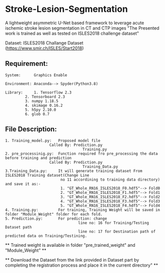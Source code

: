 # Stroke-Lesion-Segmentation
A lightweight asymmetric U-Net based framework to leverage acute ischemic stroke lesion segmentation in CT and CTP images
"The Presented work is trained as well as tested on ISLES2018 challenge dataset"

Dataset:
     ISLES2018 Challange Dataset (https://www.smir.ch/ISLES/Start2018)

## Requirement:
	System:      Graphics Enable
  
	Environment: Anaconda--> Spyder(Python3.8)
  
	Library:     1. Tensorflow 2.3
		     2. Tensorboard 2.3
		     3. numpy 1.18.5
		     4. skimage 0.16.2
		     5. h5py 2.10.0
		     6. glob 0.7

## File Description:
	1. Training_model.py:   Proposed model file
		     	        Called By: Prediction.py
                                	   Training.py                             
	2. pre_processinig.py:  Function required fro pre_processing the data before training and prediction
		      	        Called By: Prediction.py
	                                   Training_Data.py
    3.Training_Data.py:     It will generate training dataset From ISLES2018 Training dataset(Change Line
			                 no 11 accordining to training data directory) and save it as:-
			                 1. "GT_Whole_RN16_ISLES2018_F0.hdf5"--> Fold0
			                 2. "GT_Whole_RN16_ISLES2018_F1.hdf5"--> Fold1
			                 3. "GT_Whole_RN16_ISLES2018_F2.hdf5"--> Fold2
			                 4. "GT_Whole_RN16_ISLES2018_F3.hdf5"--> Fold3
			                 5. "GT_Whole_RN16_ISLES2018_F4.hdf5"--> Fold4
    4. Training.py:	        For training, Training Weight will be saved in folder "Module_Weight" folder for each fold.
    5. Prediction.py:       For prediction: change 
                                     line no: 16 for Training/Testing Dataset path
                                     line no: 17 for Destination path of predicted data on Training/Testining.

** Trained weight is available in folder "pre_trained_weight" and "Module_Weight" **

** Download the Dataset from the link provided in Dataset part by completing the registration process and place it in the current directory" **



       
	
